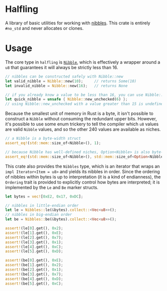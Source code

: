 # Halfling
A library of basic utilities for working with [nibbles](https://en.wikipedia.org/wiki/Nibble). This crate is entirely `#no_std` and never allocates or clones.

# Usage
The core type in `halfling` is [`Nibble`](https://docs.rs/halfling/latest/halfling/struct.Nibble.html), which is effectively a wrapper around a `u8` that guarantees it will always be strictly less than 16.

```rust
// nibbles can be constructed safely with Nibble::new
let valid_nibble = Nibble::new(10);     // returns Some(10)
let invalid_nibble = Nibble::new(16);   // returns None

// if you already know a value to be less than 16, you can use Nibble::new_unchecked
let quick_nibble = unsafe { Nibble::new_unchecked(6) };
// using Nibble::new_unchecked with a value greater than 15 is undefined behaviour
```

Because the smallest unit of memory in Rust is a byte, it isn't possible to construct a `Nibble` without consuming the redundant upper bits. However, it's possible to use some enum trickery to tell the compiler which `u8` values are valid `Nibble` values, and so the other 240 values are available as niches.

```rust
// a Nibble is a byte-width struct
assert_eq!(std::mem::size_of<Nibble>(), 1);

// because Nibble has well-defined niches, Option<Nibble> is also byte-width
assert_eq!(std::mem::size_of<Nibble>(), std::mem::size_of<Option<Nibble>>());
```

This crate also provides the `Nibbles` type, which is an iterator that wraps an `impl Iterator<Item = u8>` and yields its nibbles in order. Since the ordering of nibbles within bytes is up to interpretation (it is a kind of endianness), the `Ordering` trait is provided to explicitly control how bytes are interpreted; it is implemented by the `Le` and `Be` marker structs.

```rust
let bytes = vec![0xE2, 0x17, 0xDC];

// nibbles in little-endian order
let le = Nibbles::le(&bytes).collect::<Vec<u8>>();
// nibbles in big-endian order
let be = Nibbles::be(&bytes).collect::<Vec<u8>>();

assert!(le[0].get(), 0x2);
assert!(le[1].get(), 0xE);
assert!(le[2].get(), 0x7);
assert!(le[3].get(), 0x1);
assert!(le[4].get(), 0xC);
assert!(le[5].get(), 0xD);

assert!(be[0].get(), 0xE);
assert!(be[1].get(), 0x2);
assert!(be[2].get(), 0x1);
assert!(be[3].get(), 0x7);
assert!(be[4].get(), 0xD);
assert!(be[5].get(), 0xC);
```
